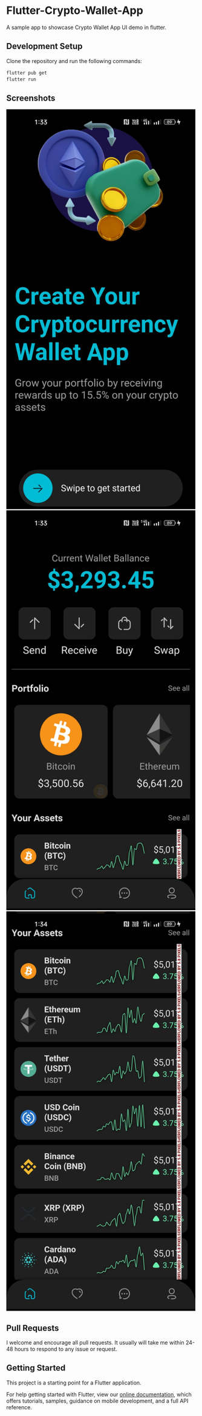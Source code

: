 # Flutter-Crypto-Wallet-App

A sample app to showcase Crypto Wallet App UI demo in flutter.


## Development Setup

Clone the repository and run the following commands:

```sh
flutter pub get
flutter run
```


## Screenshots

<img width="500" alt="Screen Shot 2022-05-14 at 8 59 43 PM" src="https://raw.githubusercontent.com/chiragjasani/flutter_crypto_app_master/main/screenshots/ss1.jpg">

<img width="500" alt="Screen Shot 2022-05-20 at 10 16 36 AM" src="https://raw.githubusercontent.com/chiragjasani/flutter_crypto_app_master/main/screenshots/ss2.jpg">

<img width="500" alt="Screen Shot 2022-05-20 at 10 16 55 AM" src="https://raw.githubusercontent.com/chiragjasani/flutter_crypto_app_master/main/screenshots/ss3.jpg">


## Pull Requests

I welcome and encourage all pull requests. It usually will take me within 24-48 hours to respond to any issue or request.

## Getting Started

This project is a starting point for a Flutter application.

For help getting started with Flutter, view our
[online documentation](https://flutter.dev/docs), which offers tutorials,
samples, guidance on mobile development, and a full API reference.

